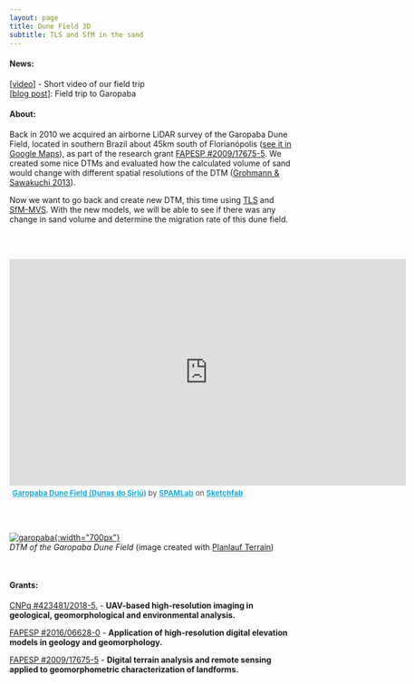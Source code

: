 ```yaml
---
layout: page
title: Dune Field 3D
subtitle: TLS and SfM in the sand
---
```

#### News:  
[[video](https://youtu.be/rATNm1UiQjc)] - Short video of our field trip   
[[blog post](/2019-03-02-garopaba)]: Field trip to Garopaba
&nbsp;
&nbsp;

#### About:
Back in 2010 we acquired an airborne LiDAR survey of the Garopaba Dune Field, located in southern Brazil about 45km south of Florianópolis ([see it in Google Maps](https://www.google.com/maps/@-28.0012704,-48.6400957,3466m/data=!3m1!1e3)), as part of the research grant [FAPESP #2009/17675-5](/grants#fapesp_lidar). We created some nice DTMs and evaluated how the calculated volume of sand would change with different spatial resolutions of the DTM ([Grohmann & Sawakuchi 2013](http://dx.doi.org/10.1016/j.geomorph.2012.09.012)).

Now we want to go back and create new DTM, this time using [TLS](https://en.wikipedia.org/wiki/Laser_scanning) and [SfM-MVS](https://en.wikipedia.org/wiki/Structure_from_motion). With the new models, we will be able to see if there was any change in sand volume and determine the migration rate of this dune field.   

<!-- The challenge here is the SfM-MVS part. The dunes are very homogeneous, both in terms of texture and of spectral response. We will try to use images acquired at different times of the day to see if the changes in illumination will provide enough features  -->
<br/><br/>

<div class="sketchfab-embed-wrapper"><iframe width="700" height="400" src="https://sketchfab.com/models/e977906ca63b4ddb912ee4974ba54df0/embed" frameborder="0" allow="autoplay; fullscreen; vr" mozallowfullscreen="true" webkitallowfullscreen="true"></iframe>

<p style="font-size: 13px; font-weight: normal; margin: 5px; color: #4A4A4A;">
    <a href="https://sketchfab.com/3d-models/garopaba-dune-field-dunas-do-siriu-e977906ca63b4ddb912ee4974ba54df0?utm_medium=embed&utm_source=website&utm_campaign=share-popup" target="_blank" style="font-weight: bold; color: #1CAAD9;">Garopaba Dune Field (Dunas do Siriú)</a>
    by <a href="https://sketchfab.com/spamlab?utm_medium=embed&utm_source=website&utm_campaign=share-popup" target="_blank" style="font-weight: bold; color: #1CAAD9;">SPAMLab</a>
    on <a href="https://sketchfab.com?utm_medium=embed&utm_source=website&utm_campaign=share-popup" target="_blank" style="font-weight: bold; color: #1CAAD9;">Sketchfab</a>
</p>
</div>


<br/><br/>
<!-- {: style="text-align:center"} -->
[![garopaba]({{site.baseurl}}/img/garopaba/garopaba1.jpeg "DTM of the Garopaba Dune Field. Click to see larger image"){:width="700px"}]({{site.baseurl}}/img/garopaba/garopaba2.jpeg)   
*DTM of the Garopaba Dune Field* (image created with [Planlauf Terrain](https://planlaufterrain.com))  




&nbsp;
&nbsp;
#### Grants:
[CNPq #423481/2018-5.](/grants#cnpq_uav) - **UAV-based high-resolution imaging in geological, geomorphological and environmental analysis.**  

[FAPESP #2016/06628-0](/grants#fapesp_tls) - **Application of high-resolution digital elevation models in geology and geomorphology.**  

[FAPESP #2009/17675-5](/grants#fapesp_lidar) - **Digital terrain analysis and remote sensing applied to geomorphometric characterization of landforms.**  